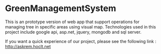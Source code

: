 # GreenManagementSystem
This is an prototype version of web app that support operations for managing tree in specific areas using visual map.
Technologies used in this project include google api, asp.net, jquery, mongodb and sql server.

If you want a quick experience of our project, please see the following link :
http://askrem.hoclt.net
